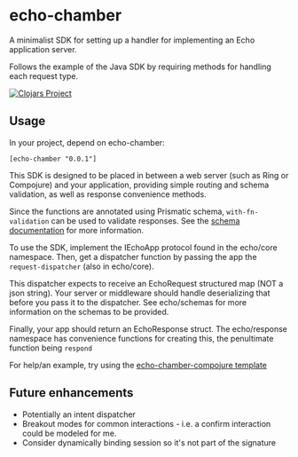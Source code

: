# echo-chamber

A minimalist SDK for setting up a handler for implementing an Echo application server.

Follows the example of the Java SDK by requiring methods for handling each request type.

[![Clojars Project](http://clojars.org/echo-chamber/latest-version.svg)](http://clojars.org/echo-chamber)

## Usage

In your project, depend on echo-chamber:

    [echo-chamber "0.0.1"]


This SDK is designed to be placed in between a web server (such as Ring or Compojure) and your application, providing
simple routing and schema validation, as well as response convenience methods.

Since the functions are annotated using Prismatic schema, `with-fn-validation` can be used to validate responses. See the [schema documentation](https://github.com/Prismatic/schema) for more information.

To use the SDK, implement the IEchoApp protocol found in the echo/core namespace.
Then, get a dispatcher function by passing the app the `request-dispatcher` (also in echo/core).

This dispatcher expects to receive an EchoRequest structured map (NOT a json string). Your server or middleware
should handle deserializing that before you pass it to the dispatcher. See echo/schemas for more information on the schemas to be provided.

Finally, your app should return an EchoResponse struct. The echo/response namespace has convenience functions for creating this, the penultimate function being `respond`

For help/an example, try using the [echo-chamber-compojure template](http://github.com/blandflakes/echo-chamber-compojure)

## Future enhancements
- Potentially an intent dispatcher
- Breakout modes for common interactions - i.e. a confirm interaction could be modeled for me.
- Consider dynamically binding session so it's not part of the signature
